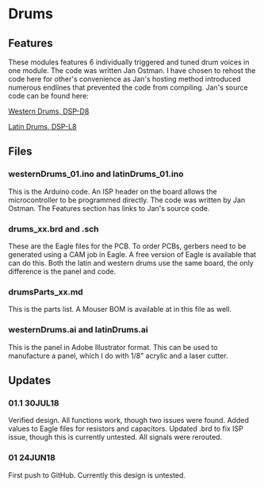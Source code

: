 # Drums

## Features
These modules features 6 individually triggered and tuned drum voices in one module. The code was written Jan Ostman. I have chosen to rehost the code here for other's convenience as Jan's hosting method introduced numerous endlines that prevented the code from compiling. Jan's source code can be found here:

[Western Drums, DSP-D8](https://janostman.wordpress.com/2016/01/03/the-dsp-d8-drumchip-source-code/)

[Latin Drums, DSP-L8](https://janostman.wordpress.com/2016/01/04/the-dsp-l8-latin-perc-source-code/)

## Files
### westernDrums_01.ino and latinDrums_01.ino
This is the Arduino code. An ISP header on the board allows the microcontroller to be programmed directly. The code was written by Jan Ostman. The Features section has links to Jan's source code.

### drums_xx.brd and .sch
These are the Eagle files for the PCB. To order PCBs, gerbers need to be generated using a CAM job in Eagle. A free version of Eagle is available that can do this. Both the latin and western drums use the same board, the only difference is the panel and code.

### drumsParts_xx.md
This is the parts list. A Mouser BOM is available at in this file as well.

### westernDrums.ai and latinDrums.ai
This is the panel in Adobe Illustrator format. This can be used to manufacture a panel, which I do with 1/8" acrylic and a laser cutter.

## Updates

### 01.1 30JUL18

Verified design. All functions work, though two issues were found. Added values to Eagle files for resistors and capacitors. Updated .brd to fix ISP issue, though this is currently untested. All signals were rerouted.

### 01 24JUN18
First push to GitHub. Currently this design is untested.
